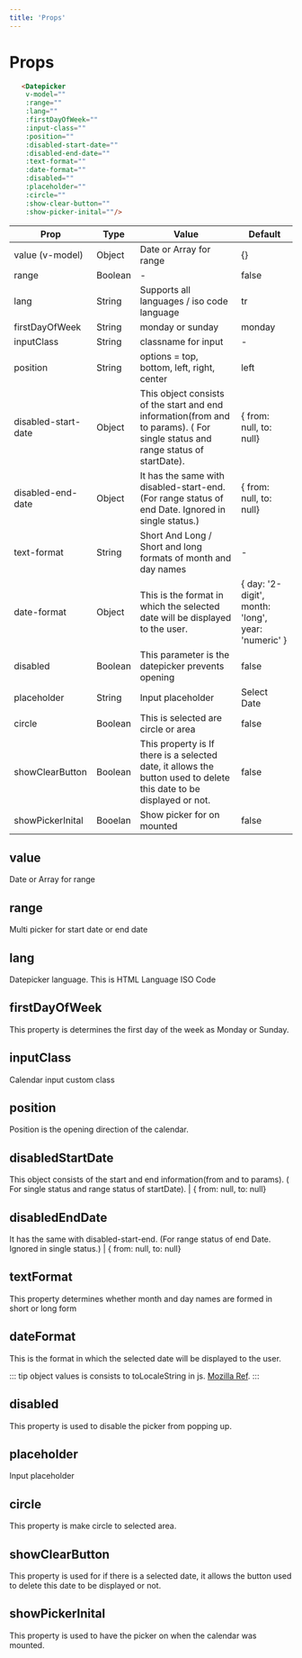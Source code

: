 ```yaml
---
title: 'Props'
---
```


# Props
``` html
   <Datepicker 
    v-model="" 
    :range="" 
    :lang="" 
    :firstDayOfWeek="" 
    :input-class="" 
    :position="" 
    :disabled-start-date="" 
    :disabled-end-date=""
    :text-format="" 
    :date-format=""
    :disabled=""
    :placeholder=""
    :circle=""
    :show-clear-button=""
    :show-picker-inital=""/>
```

Prop | Type | Value |  Default
------------- | ------------- | ------------- | -------------
value (v-model) | Object | Date or Array for range | {}
range | Boolean | - | false
lang | String | Supports all languages / iso code language | tr
firstDayOfWeek | String | monday or sunday | monday
inputClass | String | classname for input | -
position | String | options = top, bottom, left, right, center | left
disabled-start-date | Object | This object consists of the start and end information(from and to params). ( For single status and range status of startDate). | { from: null, to: null}
disabled-end-date | Object | It has the same with disabled-start-end. (For range status of end Date. Ignored in single status.) | { from: null, to: null}
text-format | String | Short And Long / Short and long formats of month and day names | -
date-format | Object | This is the format in which the selected date will be displayed to the user. | { day: '2-digit', month: 'long', year: 'numeric' }
disabled | Boolean | This parameter is the datepicker prevents opening | false
placeholder | String | Input placeholder | Select Date
circle | Boolean | This is selected are circle or area | false
showClearButton | Boolean | This property is If there is a selected date, it allows the button used to delete this date to be displayed or not. | false
showPickerInital | Booelan | Show picker for on mounted | false


## value
  Date or Array for range

## range
  Multi picker for start date or end date

## lang
  Datepicker language. This is HTML Language ISO Code

## firstDayOfWeek
  This property is determines the first day of the week as Monday or Sunday.

## inputClass
  Calendar input custom class

## position
  Position is the opening direction of the calendar.

## disabledStartDate
  This object consists of the start and end information(from and to params). ( For single status and range status of startDate). | { from: null, to: null}

## disabledEndDate
  It has the same with disabled-start-end. (For range status of end Date. Ignored in single status.) | { from: null, to: null}

## textFormat
  This property determines whether month and day names are formed in short or long form

## dateFormat
  This is the format in which the selected date will be displayed to the user.
  
  ::: tip
  object values is consists to toLocaleString in js.
  [Mozilla Ref](https://developer.mozilla.org/en-US/docs/Web/JavaScript/Reference/Global_Objects/Date/toLocaleString).
  :::

## disabled
  This property is used to disable the picker from popping up.

## placeholder
  Input placeholder

## circle
  This property is make circle to selected area.

## showClearButton
  This property is used for if there is a selected date, it allows the button used to delete this date to be displayed or not.

## showPickerInital
  This property is used to have the picker on when the calendar was mounted.
